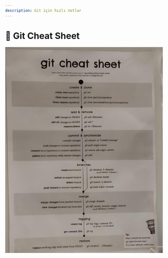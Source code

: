 ```yaml
---
description: Git için hızlı notlar
---
```


# 🤸‍ Git Cheat Sheet

![](../../.gitbook/assets/image%20%2888%29.png)

